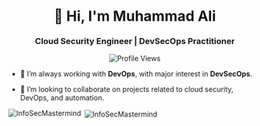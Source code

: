 <h1 align="center">👋 Hi, I'm Muhammad Ali</h1>
<h3 align="center">Cloud Security Engineer | DevSecOps Practitioner</h3>

<div align="center">
    <img src="https://komarev.com/ghpvc/?username=InfoSecMastermind" alt="Profile Views"/>
</div>

- 🌱 I’m always working with **DevOps**, with major interest in **DevSecOps**.

- 👯 I’m looking to collaborate on projects related to cloud security, DevOps, and automation.

<p><img align="left" src="https://github-readme-stats.vercel.app/api/top-langs?username=InfoSecMastermind&show_icons=true&locale=en&layout=compact&theme=tokyonight" alt="InfoSecMastermind" /></p>

<p>&nbsp;<img align="center" src="https://github-readme-stats.vercel.app/api?username=InfoSecMastermind&show_icons=true&locale=en&theme=tokyonight" alt="InfoSecMastermind" /></p>


